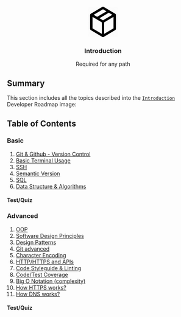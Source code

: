 <p align="center">
  <img src="../../images/logos/basic-logo.png" alt="Logo" width="80" height="80">
  <br />

  <h3 align="center">Introduction</h3>

  <p align="center">
  Required for any path
  </p>
</p>

## Summary

This section includes all the topics described into the [`Introduction`](../../images/intro.png) Developer Roadmap image:

## Table of Contents

### Basic

1. [Git & Github - Version Control](git.md)
1. [Basic Terminal Usage](terminal.md)
1. [SSH](ssh.md)
1. [Semantic Version](semantic_version.md)
1. [SQL](git.md)
1. [Data Structure & Algorithms](git.md)

#### Test/Quiz

### Advanced

1. [OOP](git.md)
1. [Software Design Principles](software_design_principles.md)
1. [Design Patterns](git.md)
1. [Git advanced](https://kinsta.com/knowledgebase/what-is-github/)
1. [Character Encoding](git.md)
1. [HTTP/HTTPS and APIs](git.md)
1. [Code Styleguide & Linting](git.md)
1. [Code/Test Coverage](git.md)
1. [Big O Notation (complexity)](git.md)
1. [How HTTPS works?](git.md)
1. [How DNS works?](git.md)

#### Test/Quiz
